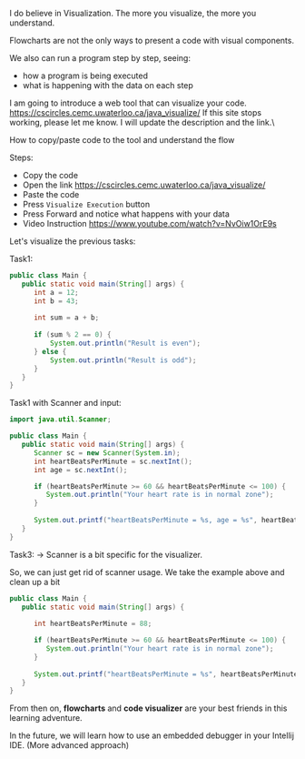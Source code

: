 I do believe in Visualization. The more you visualize, the more you understand.

Flowcharts are not the only ways to present a code with visual components.

We also can run a program step by step, seeing:
* how a program is being executed
* what is happening with the data on each step

I am going to introduce a web tool that can visualize your code.
https://cscircles.cemc.uwaterloo.ca/java_visualize/
If this site stops working, please let me know. I will update the description and the link.\

How to copy/paste code to the tool and understand the flow

Steps:
* Copy the code
* Open the link https://cscircles.cemc.uwaterloo.ca/java_visualize/
* Paste the code
* Press `Visualize Execution` button
* Press Forward and notice what happens with your data
* Video Instruction https://www.youtube.com/watch?v=NvOiw1OrE9s

Let's visualize the previous tasks:

Task1:

```java
public class Main {
   public static void main(String[] args) {
      int a = 12;
      int b = 43;
      
      int sum = a + b;
      
      if (sum % 2 == 0) {
          System.out.println("Result is even");
      } else {
          System.out.println("Result is odd");
      }
   }
}
```

Task1 with Scanner and input:

```java
import java.util.Scanner;

public class Main {
   public static void main(String[] args) {
      Scanner sc = new Scanner(System.in);
      int heartBeatsPerMinute = sc.nextInt();
      int age = sc.nextInt();

      if (heartBeatsPerMinute >= 60 && heartBeatsPerMinute <= 100) {
         System.out.println("Your heart rate is in normal zone");
      }
      
      System.out.printf("heartBeatsPerMinute = %s, age = %s", heartBeatsPerMinute, age);
   }
}
```

Task3: -> Scanner is a bit specific for the visualizer.

So, we can just get rid of scanner usage. We take the  example above and clean up a bit
```java
public class Main {
   public static void main(String[] args) {
      
      int heartBeatsPerMinute = 88;

      if (heartBeatsPerMinute >= 60 && heartBeatsPerMinute <= 100) {
         System.out.println("Your heart rate is in normal zone");
      }
      
      System.out.printf("heartBeatsPerMinute = %s", heartBeatsPerMinute);
   }
}
```

From then on, **flowcharts** and **code visualizer** are your best friends in this learning adventure.

In the future, we will learn how to use an embedded debugger in your Intellij IDE. (More advanced approach)
